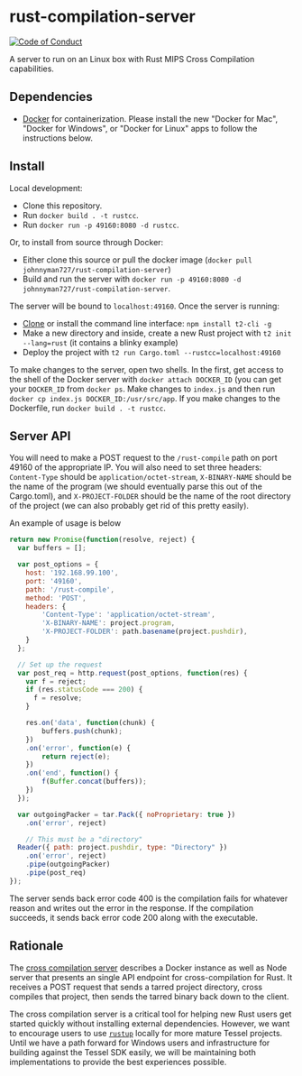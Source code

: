 # rust-compilation-server
[![Code of Conduct](https://img.shields.io/badge/%E2%9D%A4-code%20of%20conduct-blue.svg?style=flat)](https://github.com/tessel/project/blob/master/CONDUCT.md)

A server to run on an Linux box with Rust MIPS Cross Compilation capabilities.

## Dependencies

* [Docker](https://www.docker.com/products/docker) for containerization. Please install the new "Docker for Mac", "Docker for Windows", or "Docker for Linux" apps to follow the instructions below.

## Install

Local development:

* Clone this repository.
* Run `docker build . -t rustcc`.
* Run `docker run -p 49160:8080 -d rustcc`.

Or, to install from source through Docker:

* Either clone this source or pull the docker image (`docker pull johnnyman727/rust-compilation-server`)
* Build and run the server with `docker run -p 49160:8080 -d johnnyman727/rust-compilation-server`.

The server will be bound to `localhost:49160`. Once the server is running:

* [Clone](https://github.com/tessel/t2-cli) or install the command line interface: `npm install t2-cli -g`
* Make a new directory and inside, create a new Rust project with `t2 init --lang=rust` (it contains a blinky example)
* Deploy the project with `t2 run Cargo.toml --rustcc=localhost:49160`

To make changes to the server, open two shells. In the first, get access to the shell of the Docker server with `docker attach DOCKER_ID` (you can get your `DOCKER_ID` from `docker ps`. Make changes to `index.js` and then run `docker cp index.js DOCKER_ID:/usr/src/app`. If you make changes to the Dockerfile, run `docker build . -t rustcc`.

## Server API

You will need to make a POST request to the `/rust-compile` path on port 49160 of the appropriate IP. You will also need to set three headers: `Content-Type` should be `application/octet-stream`, `X-BINARY-NAME` should be the name of the program (we should eventually parse this out of the Cargo.toml), and `X-PROJECT-FOLDER` should be the name of the root directory of the project (we can also probably get rid of this pretty easily).

An example of usage is below

```js
return new Promise(function(resolve, reject) {
  var buffers = [];

  var post_options = {
    host: '192.168.99.100',
    port: '49160',
    path: '/rust-compile',
    method: 'POST',
    headers: {
        'Content-Type': 'application/octet-stream',
        'X-BINARY-NAME': project.program,
        'X-PROJECT-FOLDER': path.basename(project.pushdir),
    }
  };

  // Set up the request
  var post_req = http.request(post_options, function(res) {
    var f = reject;
    if (res.statusCode === 200) {
      f = resolve;
    }

    res.on('data', function(chunk) {
        buffers.push(chunk);
    })
    .on('error', function(e) {
        return reject(e);
    })
    .on('end', function() {
        f(Buffer.concat(buffers));
    })
  });

  var outgoingPacker = tar.Pack({ noProprietary: true })
    .on('error', reject)

    // This must be a "directory"
  Reader({ path: project.pushdir, type: "Directory" })
    .on('error', reject)
    .pipe(outgoingPacker)
    .pipe(post_req)
});
```

The server sends back error code 400 is the compilation fails for whatever reason and writes out the error in the response. If the compilation succeeds, it sends back error code 200 along with the executable.

## Rationale

The [cross compilation server](https://github.com/tessel/rust-compilation-server) describes a Docker instance as well as Node server that presents an single API endpoint for cross-compilation for Rust. It receives a POST request that sends a tarred project directory, cross compiles that project, then sends the tarred binary back down to the client.

The cross compilation server is a critical tool for helping new Rust users get started quickly without installing external dependencies. However, we want to encourage users to use [`rustup`](http://blog.rust-lang.org/2016/05/13/rustup.html) locally for more mature Tessel projects. Until we have a path forward for Windows users and infrastructure for building against the Tessel SDK easily, we will be maintaining both implementations to provide the best experiences possible.
